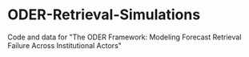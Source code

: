 # ODER-Retrieval-Simulations
Code and data for "The ODER Framework: Modeling Forecast Retrieval Failure Across Institutional Actors"
